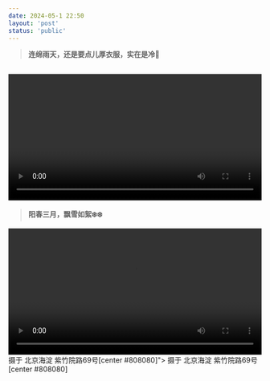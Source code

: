 ```yaml
---
date: 2024-05-1 22:50
layout: 'post'
status: 'public'
---
```


> **连绵雨天，还是要点儿厚衣服，实在是冷🥶**

<video width="100%" controls="controls" border=0><source src="h---
date: 2017-03-21 12:50
layout: 'post'
status: 'public'
---

> **阳春三月，飘雪如絮❄️❄️**

<video width="100%" controls="controls" border=0><source src="https://inz.oss-cn-beijing.aliyuncs.com/Videos/%E8%A7%86%E9%A2%91%E5%89%AA%E8%BE%91/%E6%98%A5%E5%A4%8F%E7%A7%8B%E5%86%AC.mp4"></video>
摄于 北京海淀 紫竹院路69号[center #808080]"></video>
摄于 北京海淀 紫竹院路69号[center #808080]